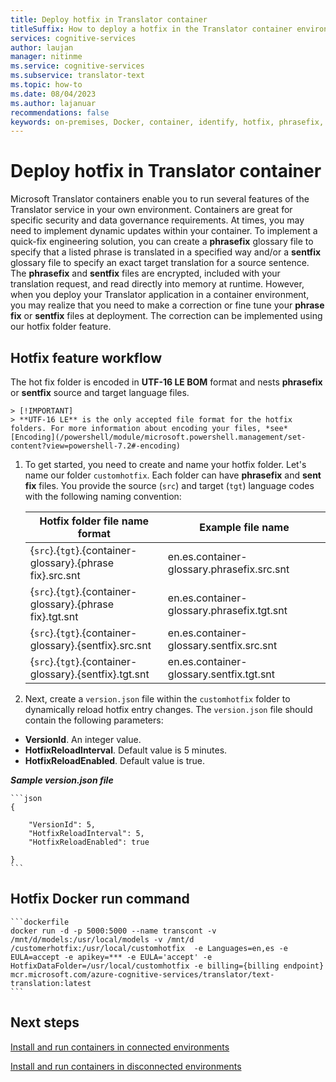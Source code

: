 ```yaml
---
title: Deploy hotfix in Translator container
titleSuffix: How to deploy a hotfix in the Translator container environment.
services: cognitive-services
author: laujan
manager: nitinme
ms.service: cognitive-services
ms.subservice: translator-text
ms.topic: how-to
ms.date: 08/04/2023
ms.author: lajanuar
recommendations: false
keywords: on-premises, Docker, container, identify, hotfix, phrasefix, sentfix, format
---
```


# Deploy hotfix in Translator container

Microsoft Translator containers enable you to run several features of the Translator service in your own environment. Containers are great for specific security and data governance requirements. At  times, you may need to implement dynamic updates within your container. To implement a quick-fix engineering solution, you can create a **phrase&#8203;fix** glossary file to specify that a listed phrase is translated in a specified way and/or a **sent&#8203;fix** glossary file to specify an exact target translation for a source sentence. The **phrase&#8203;fix** and **sent&#8203;fix** files are encrypted, included with your translation request, and read directly into memory at runtime. However, when you deploy your Translator application in a container environment, you may realize that you need to make a correction or fine tune your **phrase&#8203;fix** or **sent&#8203;fix** files at deployment. The correction can be implemented using our hotfix folder feature.

## Hotfix feature workflow

The hot fix folder is encoded in **UTF-16 LE BOM** format and nests **phrase&#8203;fix** or **sent&#8203;fix** source and target language files.

    > [!IMPORTANT]
    > **UTF-16 LE** is the only accepted file format for the hotfix folders. For more information about encoding your files, *see* [Encoding](/powershell/module/microsoft.powershell.management/set-content?view=powershell-7.2#-encoding)

1. To get started, you need to create and name your hotfix folder. Let's name our folder `customhotfix`. Each folder can have **phrase&#8203;fix** and **sent&#8203;fix** files. You provide the source (`src`) and target (`tgt`) language codes with the following naming convention:

    |Hotfix folder file name format|Example file name |
    |-----|-----|
    |{`src`}.{`tgt`}.{container-glossary}.{phrase&#8203;fix}.src.snt|en.es.container-glossary.phrasefix.src.snt|
    |{`src`}.{`tgt`}.{container-glossary}.{phrase&#8203;fix}.tgt.snt|en.es.container-glossary.phrasefix.tgt.snt|
    |{`src`}.{`tgt`}.{container-glossary}.{sent&#8203;fix}.src.snt|en.es.container-glossary.sentfix.src.snt|
    |{`src`}.{`tgt`}.{container-glossary}.{sent&#8203;fix}.tgt.snt|en.es.container-glossary.sentfix.tgt.snt|

1. Next, create a `version.json` file within the `customhotfix` folder to dynamically reload hotfix entry changes. The `version.json` file should contain the following parameters:

* **VersionId**. An integer value.
* **HotfixReloadInterval**. Default value is 5 minutes.
* **HotfixReloadEnabled**. Default value is true.

***Sample version.json file***

    ```json
    {
  
        "VersionId": 5,
        "HotfixReloadInterval": 5,
        "HotfixReloadEnabled": true
  
    }
    ```

## Hotfix Docker run command

    ```dockerfile
    docker run -d -p 5000:5000 --name transcont -v /mnt/d/models:/usr/local/models -v /mnt/d /customerhotfix:/usr/local/customhotfix  -e Languages=en,es -e EULA=accept -e apikey=*** -e EULA='accept' -e HotfixDataFolder=/usr/local/customhotfix -e billing={billing endpoint}  mcr.microsoft.com/azure-cognitive-services/translator/text-translation:latest
    ```

## Next steps

[Install and run containers in connected environments](translator-how-to-install-container.md)

[Install and run containers in disconnected environments](translator-disconnected-containers.md)
